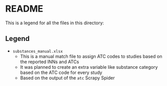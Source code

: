 # README
This is a legend for all the files in this directory:

## Legend
+ `substances_manual.xlsx`
    + This is a manual match file to assign ATC codes to studies based on the reported INNs and ATCs
    + It was planned to create an extra variable like substance category based on the ATC code for every study
    + Based on the output of the `atc` Scrapy Spider
